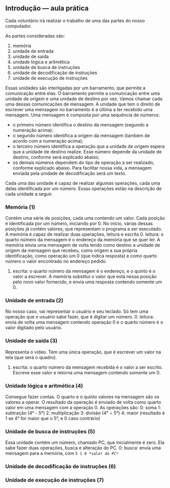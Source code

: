 ## Introdução — aula prática

Cada voluntário irá realizar o trabalho de uma das partes do nosso computador.

As partes consideradas são:
1. memória
2. unidade de entrada
3. unidade de saída
4. unidade lógica e aritmética
5. unidade de busca de instruções
6. unidade de decodificação de instruções
7. unidade de execução de instruções

Essas unidades são interligadas por um barramento, que permite a comunicação entre elas.
O barramento permite a comunicação entre uma unidade de origem e uma unidade de destino por vez. 
Vamos chamar cada uma dessas comunicações de mensagem.
A unidade que tem o direito de escrever uma mensagem no barramento é a última a ter recebido uma mensagem.
Uma mensagem é composta por uma sequência de números:
- o primeiro número identifica o destino da mensagem (segundo a numeração acima);
- o segundo número identifica a origem da mensagem (também de acordo com a numeração acima);
- o terceiro número identifica a operação que a unidade de origem espera que a unidade de destino realize. Esse número depende da unidade de destino, conforme será explicado abaixo;
- os demais números dependem do tipo de operação a ser realizado, conforme explicado abaixo.
Para facilitar nossa vida, a mensagem enviada pela unidade de decodificação será um texto.

Cada uma das unidade é capaz de realizar algumas operações, cada uma delas identificada por um número. Essas operações estão na descrição de cada unidade a seguir.

### Memória (1)

Contém uma série de posições, cada uma contendo um valor. Cada posição é identificada por um número, iniciando por 0.
No início, várias dessas posições já contém valores, que representam o programa a ser executado.
A memória é capaz de realizar duas operações, leitura e escrita
0. leitura: o quarto número da mensagem é o endereço da memória que se quer ler. A memória envia uma mensagem de volta tendo como destino a unidade de origem da mensagem que recebeu, como origem a sua própria identificação, como operação um 0 (que indica resposta) e como quarto número o valor encontrado no endereço pedido.
1. escrita: o quarto número da mensagem é o endereço, e o quinto é o valor a escrever. A memória substitui o valor que está nessa posição pelo novo valor fornecido, e envia uma resposta contendo somente um 0.

### Unidade de entrada (2)

No nosso caso, vai representar o usuário e seu teclado. Só tem uma operação que o usuário sabe fazer, que é digitar um número.
0. leitura: envia de volta uma mensagem contendo operação 0 e o quarto número é o valor digitado pelo usuário.

### Unidade de saída (3)

Representa o vídeo. Tem uma única operação, que é escrever um valor na tela (que será o quadro).
1. escrita: o quarto número da mensagem recebida é o valor a ser escrito. Escreve esse valor e retorna uma mensagem contendo somente um 0.

### Unidade lógica e aritmética (4)

Consegue fazer contas. O quarto e o quinto valores na mensagem são os valores a operar. O resultado da operação é enviado de volta como quarto valor em uma mensagem com a operação 0. As operações são:
0: soma
1: subtração (4° - 5°)
2: multiplicação
3: divisão (4° ÷ 5°)
4: maior (resultado é 1 se 4° for maior que o 5°, e 0 caso contrário)


### Unidade de busca de instruções (5)

Essa unidade contém um número, chamado PC, que inicialmente é zero. Ela sabe fazer duas operações, busca e alteração do PC.
0: busca: envia uma mensagem para a memória, com `5 1 0 *valor do PC*`

### Unidade de decodificação de instruções (6)

### Unidade de execução de instruções (7)
